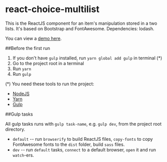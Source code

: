 # react-choice-multilist

This is the ReactJS component for an item's manipulation stored in a two lists.
It's based on Bootstrap and FontAwesome.
Dependencies: lodash.

You can view a [demo here](http://skulden13.github.io/react-choice-multilist/).

##Before the first run

1. If you don't have `gulp` installed, run `yarn global add gulp` in terminal (*)  
2. Go to the project root in a terminal
3. Run `yarn`
4. Run `gulp`

(*) You need these tools to run the project:
* [NodeJS](http://nodejs.org/)
* [Yarn](https://yarnpkg.com/)
* [Gulp](http://gulpjs.com/)

##Gulp tasks

All gulp tasks runs with `gulp task-name`, e.g. `gulp dev`, from the project root directory.

* `default` -- run `browserify` to build ReactJS files, `copy-fonts` to copy FontAwesome fonts to the `dist` folder, build `sass` files.
* `dev` -- run `default` tasks, `connect` to a default browser, `open` it and run `watch`-ers.

